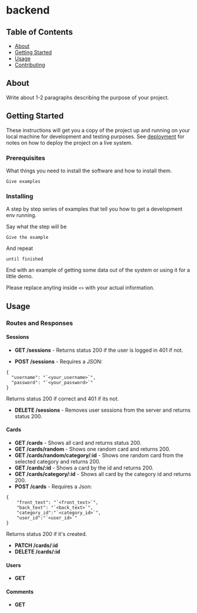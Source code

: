 # backend

## Table of Contents

- [About](#about)
- [Getting Started](#getting_started)
- [Usage](#usage)
- [Contributing](../CONTRIBUTING.md)

## About <a name = "about"></a>

Write about 1-2 paragraphs describing the purpose of your project.

## Getting Started <a name = "getting_started"></a>

These instructions will get you a copy of the project up and running on your local machine for development and testing purposes. See [deployment](#deployment) for notes on how to deploy the project on a live system.

### Prerequisites

What things you need to install the software and how to install them.

```
Give examples
```

### Installing

A step by step series of examples that tell you how to get a development env running.

Say what the step will be

```
Give the example
```

And repeat

```
until finished
```

End with an example of getting some data out of the system or using it for a little demo.

Please replace anyting inside `<>` with your actual information.


## Usage <a name = "usage"></a>

### Routes and Responses

#### Sessions

- **GET /sessions** - Returns status 200 if the user is logged in 401 if not.

- **POST /sessions** - Requires a JSON:
```
{
  "username": "`<your_username>`",
  "password": "`<your_password>`"
}
```
Returns status 200 if correct and 401 if its not.
- **DELETE /sessions** - Removes user sessions from the server and returns status 200.

#### Cards

-  **GET /cards** - Shows all card and returns status 200.
-  **GET /cards/random** - Shows one random card and returns 200.
-  **GET /cards/random/category/:id** - Shows one random card from the selected category and returns 200.
-  **GET /cards/:id** - Shows a card by the id and returns 200.
-  **GET /cards/category/:id** - Shows all card by the category id and returns 200.
-  **POST /cards**  - Requires a Json:
```
{ 
    "front_text": "`<front_text>`", 
    "back_text": "`<back_text>`",
    "category_id":"`<category_id>`",
    "user_id":"`<user_id>`"
}
```
Returns status 200 if it's created.
-  **PATCH /cards/:id** 
-  **DELETE /cards/:id** 


#### Users

-  **GET** 

#### Comments

-  **GET** 
